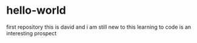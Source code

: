 # hello-world
first repository
this is david and i am still new to this 
learning to code is an interesting prospect

